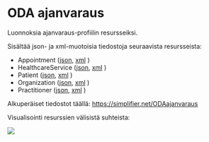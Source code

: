 
# ODA ajanvaraus

Luonnoksia ajanvaraus-profiilin resursseiksi.

Sisältää json- ja xml-muotoisia tiedostoja seuraavista resursseista:

* Appointment ([json](Appointment/ODAAppointment.json), [xml](Appointment/ODAAppointment.xml) )
* HealthcareService  ([json](Appointment/ODAHealthcareService.json), [xml](Appointment/ODAHealthcareService.xml) )
* Patient  ([json](Appointment/ODAPatient.json), [xml](Appointment/ODAPatient.xml) )
* Organization  ([json](Appointment/ODAOrganization.json), [xml](Appointment/ODAOrganization.xml) )
* Practitioner  ([json](Appointment/ODAPractitioner.json), [xml](Appointment/ODAPractitioner.xml) )

Alkuperäiset tiedostot täällä:
https://simplifier.net/ODAajanvaraus

Visualisointi resurssien välisistä suhteista:

![](http://www.plantuml.com/plantuml/proxy?src=https://raw.githubusercontent.com/omahoito/rfc/master/PLANTUML_Diagrams/ODA_ajanvaraus.plantuml?1) <!--- This generates a picture based on Resource.pantuml. To change the counter in the url above, i.e. deployment.md?13 -> deployment.md?14 --->
